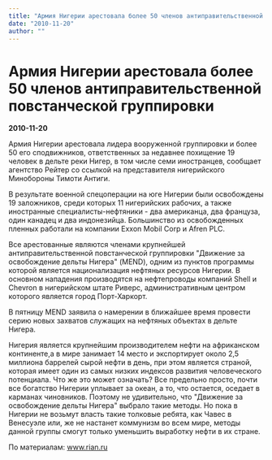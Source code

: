 ```yaml
---
title: "Армия Нигерии арестовала более 50 членов антиправительственной повстанческой группировки"
date: "2010-11-20"
author: ""
---
```


# Армия Нигерии арестовала более 50 членов антиправительственной повстанческой группировки

**2010-11-20** 

Армия Нигерии арестовала лидера вооруженной группировки и более 50 его сподвижников, ответственных за недавнее похищение 19 человек в дельте реки Нигер, в том числе семи иностранцев, сообщает агентство Рейтер со ссылкой на представителя нигерийского Минобороны Тимоти Антиги.

В результате военной спецоперации на юге Нигерии были освобождены 19 заложников, среди которых 11 нигерийских рабочих, а также иностранные специалисты-нефтяники - два американца, два француза, один канадец и два индонезийца. Большинство из освобожденных пленных работали на компании Exxon Mobil Corp и Afren PLC.

Все арестованные являются членами крупнейшей антиправительственной повстанческой группировки "Движение за освобождение дельты Нигера" (MEND), одним из пунктов программы которой является национализация нефтяных ресурсов Нигерии. В основном нападения производятся на нефтепроводы компаний Shell и Chevron в нигерийском штате Риверс, административным центром которого является город Порт-Харкорт.

В пятницу MEND заявила о намерении в ближайшее время провести серию новых захватов служащих на нефтяных объектах в дельте Нигера.

Нигерия является крупнейшим производителем нефти на африканском континенте,а в мире занимает 14 место и экспортирует около 2,5 миллиона баррелей сырой нефти в день, при этом является страной, которая имеет один из самых низких индексов развития человеческого потенциала. Что же это может означать? Все предельно просто, почти все богатство Нигерии уплывает за океан, а то, что остается, оседает в карманах чиновников. Поэтому не удивительно, что "Движение за освобождение дельты Нигера" выбрало такие методы. Но пока в Нигерии не возьмут власть такие толковые ребята, как Чавес в Венесуэле или, же не настанет коммунизм во всем мире, методы данной группы смогут только уменьшить выработку нефти в их стране.

По материалам: www.rian.ru